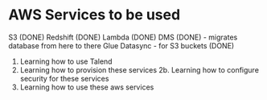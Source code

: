 # AWS Services to be used
S3 (DONE)
Redshift (DONE)
Lambda (DONE)
DMS (DONE) - migrates database from here to there
Glue 
Datasync - for S3 buckets (DONE)


1. Learning how to use Talend
2. Learning how to provision these services
2b. Learning how to configure security for these services
3. Learning how to use these aws services